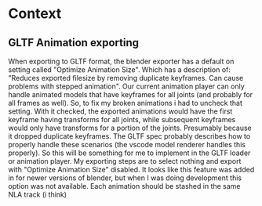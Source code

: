 # Context

## GLTF Animation exporting
When exporting to GLTF format, the blender exporter has a default on setting called "Optimize Animation Size". Which has a description of:
"Reduces exported filesize by removing duplicate keyframes. Can cause problems with stepped animation". Our current animation player can
only handle animated models that have keyframes for all joints (and probably for all frames as well). So, to fix my broken animations i
had to uncheck that setting. With it checked, the exported animations would have the first keyframe having transforms for all joints, while
subsequent keyframes would only have transforms for a portion of the joints. Presumably because it dropped duplicate keyframes. The GLTF spec
probably describes how to properly handle these scenarios (the vscode model renderer handles this properly). So this will be something for me
to implement in the GLTF loader or animation player. My exporting steps are to select nothing and export with "Optimize Animation Size" disabled.
It looks like this feature was added in for newer versions of blender, but when I was doing development this option was not available. Each
animation should be stashed in the same NLA track (i think)